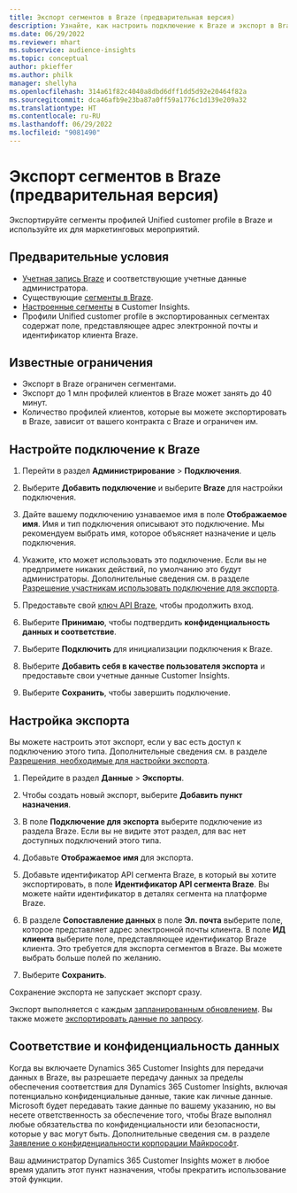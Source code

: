 ```yaml
---
title: Экспорт сегментов в Braze (предварительная версия)
description: Узнайте, как настроить подключение к Braze и экспорт в Braze.
ms.date: 06/29/2022
ms.reviewer: mhart
ms.subservice: audience-insights
ms.topic: conceptual
author: pkieffer
ms.author: philk
manager: shellyha
ms.openlocfilehash: 314a61f82c4040a8dbd6dff1dd5d92e20464f82a
ms.sourcegitcommit: dca46afb9e23ba87a0ff59a1776c1d139e209a32
ms.translationtype: HT
ms.contentlocale: ru-RU
ms.lasthandoff: 06/29/2022
ms.locfileid: "9081490"
---
```

# <a name="export-segments-to-braze-preview"></a>Экспорт сегментов в Braze (предварительная версия)

Экспортируйте сегменты профилей Unified customer profile в Braze и используйте их для маркетинговых мероприятий.

## <a name="prerequisites"></a>Предварительные условия

- [Учетная запись Braze](https://www.braze.com/) и соответствующие учетные данные администратора.
- Существующие [сегменты в Braze](https://www.braze.com/docs/user_guide/engagement_tools/segments/creating_a_segment/).
- [Настроенные сегменты](segments.md) в Customer Insights.
- Профили Unified customer profile в экспортированных сегментах содержат поле, представляющее адрес электронной почты и идентификатор клиента Braze.

## <a name="known-limitations"></a>Известные ограничения

- Экспорт в Braze ограничен сегментами.
- Экспорт до 1 млн профилей клиентов в Braze может занять до 40 минут.
- Количество профилей клиентов, которые вы можете экспортировать в Braze, зависит от вашего контракта с Braze и ограничен им.

## <a name="set-up-connection-to-braze"></a>Настройте подключение к Braze

1. Перейти в раздел **Администрирование** > **Подключения**.

1. Выберите **Добавить подключение** и выберите **Braze** для настройки подключения.

1. Дайте вашему подключению узнаваемое имя в поле **Отображаемое имя**. Имя и тип подключения описывают это подключение. Мы рекомендуем выбрать имя, которое объясняет назначение и цель подключения.

1. Укажите, кто может использовать это подключение. Если вы не предпримете никаких действий, по умолчанию это будут администраторы. Дополнительные сведения см. в разделе [Разрешение участникам использовать подключение для экспорта](connections.md#allow-contributors-to-use-a-connection-for-exports).

1. Предоставьте свой [ключ API Braze](https://www.braze.com/docs/api/basics/), чтобы продолжить вход.

1. Выберите **Принимаю**, чтобы подтвердить **конфиденциальность данных и соответствие**.

1. Выберите **Подключить** для инициализации подключения к Braze.

1. Выберите **Добавить себя в качестве пользователя экспорта** и предоставьте свои учетные данные Customer Insights.

1. Выберите **Сохранить**, чтобы завершить подключение.

## <a name="configure-an-export"></a>Настройка экспорта

Вы можете настроить этот экспорт, если у вас есть доступ к подключению этого типа. Дополнительные сведения см. в разделе [Разрешения, необходимые для настройки экспорта](export-destinations.md#set-up-a-new-export).

1. Перейдите в раздел **Данные** > **Экспорты**.

1. Чтобы создать новый экспорт, выберите **Добавить пункт назначения**.

1. В поле **Подключение для экспорта** выберите подключение из раздела Braze. Если вы не видите этот раздел, для вас нет доступных подключений этого типа.  

1. Добавьте **Отображаемое имя** для экспорта.

1. Добавьте идентификатор API сегмента Braze, в который вы хотите экспортировать, в поле **Идентификатор API сегмента Braze**. Вы можете найти идентификатор в деталях сегмента на платформе Braze.

1. В разделе **Сопоставление данных** в поле **Эл. почта** выберите поле, которое представляет адрес электронной почты клиента. В поле **ИД клиента** выберите поле, представляющее идентификатор Braze клиента. Это требуется для экспорта сегментов в Braze. Вы можете выбрать больше полей по желанию.

1. Выберите **Сохранить**.

Сохранение экспорта не запускает экспорт сразу.

Экспорт выполняется с каждым [запланированным обновлением](system.md#schedule-tab). Вы также можете [экспортировать данные по запросу](export-destinations.md#run-exports-on-demand). 


## <a name="data-privacy-and-compliance"></a>Соответствие и конфиденциальность данных

Когда вы включаете Dynamics 365 Customer Insights для передачи данных в Braze, вы разрешаете передачу данных за пределы обеспечения соответствия для Dynamics 365 Customer Insights, включая потенциально конфиденциальные данные, такие как личные данные. Microsoft будет передавать такие данные по вашему указанию, но вы несете ответственность за обеспечение того, чтобы Braze выполнял любые обязательства по конфиденциальности или безопасности, которые у вас могут быть. Дополнительные сведения см. в разделе [Заявление о конфиденциальности корпорации Майкрософт](https://go.microsoft.com/fwlink/?linkid=396732).

Ваш администратор Dynamics 365 Customer Insights может в любое время удалить этот пункт назначения, чтобы прекратить использование этой функции.
